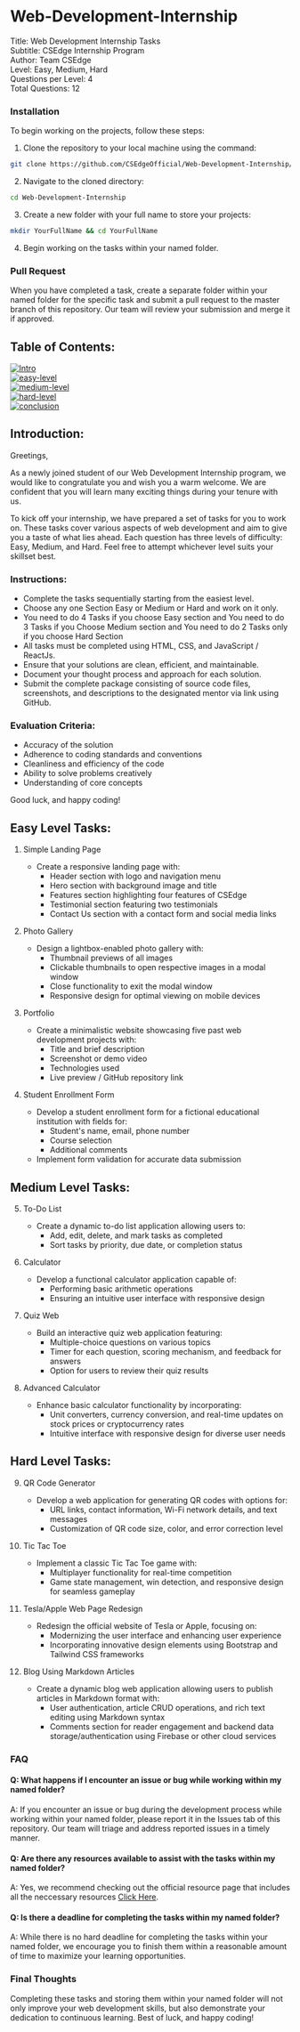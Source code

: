 # Web-Development-Internship

Title: Web Development Internship Tasks <br>
Subtitle: CSEdge Internship Program <br>
Author: Team CSEdge <br>
Level: Easy, Medium, Hard <br>
Questions per Level: 4 <br>
Total Questions: 12 <br>

 ### Installation

To begin working on the projects, follow these steps:

1. Clone the repository to your local machine using the command:
```bash
git clone https://github.com/CSEdgeOfficial/Web-Development-Internship/
```
2. Navigate to the cloned directory:
```bash
cd Web-Development-Internship
```
3. Create a new folder with your full name to store your projects:
```bash
mkdir YourFullName && cd YourFullName
```
4. Begin working on the tasks within your named folder.

### Pull Request

When you have completed a task, create a separate folder within your named folder for the specific task and submit a pull request to the master branch of this repository. Our team will review your submission and merge it if approved.


Table of Contents:
------------------

<a href="#introduction"><img alt="Intro" src="https://img.shields.io/badge/Introduction%20-%23E34F26.svg?&style=for-the-badge"/></a> <br>
<a href="#easy-level"><img alt="easy-level" src="https://img.shields.io/badge/Easy Level%20-%23E34F26.svg?&style=for-the-badge"/></a> <br>
<a href="#medium-level"><img alt="medium-level" src="https://img.shields.io/badge/Medium Level%20-%23E34F26.svg?&style=for-the-badge"/></a> <br>
<a href="#hard-level"><img alt="hard-level" src="https://img.shields.io/badge/Hard Level%20-%23E34F26.svg?&style=for-the-badge"/></a> <br>
<a href="#conclusion"><img alt="conclusion" src="https://img.shields.io/badge/Conclusion%20-%23E34F26.svg?&style=for-the-badge"/></a> <br>

<a id="introduction"></a>

Introduction:
------------

Greetings,

As a newly joined student of our Web Development Internship program, we would like to congratulate you and wish you a warm welcome. We are confident that you will learn many exciting things during your tenure with us.

To kick off your internship, we have prepared a set of tasks for you to work on. These tasks cover various aspects of web development and aim to give you a taste of what lies ahead. Each question has three levels of difficulty: Easy, Medium, and Hard. Feel free to attempt whichever level suits your skillset best.

### Instructions:

* Complete the tasks sequentially starting from the easiest level.
* Choose any one Section Easy or Medium or Hard and work on it only.
* You need to do 4 Tasks if you choose Easy section and You need to do 3 Tasks if you Choose Medium section and You need to do 2 Tasks only if you choose Hard Section
* All tasks must be completed using HTML, CSS, and JavaScript / ReactJs.
* Ensure that your solutions are clean, efficient, and maintainable.
* Document your thought process and approach for each solution.
* Submit the complete package consisting of source code files, screenshots, and descriptions to the designated mentor via link using GitHub.

### Evaluation Criteria:

* Accuracy of the solution
* Adherence to coding standards and conventions
* Cleanliness and efficiency of the code
* Ability to solve problems creatively
* Understanding of core concepts

Good luck, and happy coding!

<a id="easy-level"></a>

Easy Level Tasks:
----------------

1. Simple Landing Page
   - Create a responsive landing page with:
     - Header section with logo and navigation menu
     - Hero section with background image and title
     - Features section highlighting four features of CSEdge
     - Testimonial section featuring two testimonials
     - Contact Us section with a contact form and social media links

2. Photo Gallery
   - Design a lightbox-enabled photo gallery with:
     - Thumbnail previews of all images
     - Clickable thumbnails to open respective images in a modal window
     - Close functionality to exit the modal window
     - Responsive design for optimal viewing on mobile devices

3. Portfolio
   - Create a minimalistic website showcasing five past web development projects with:
     - Title and brief description
     - Screenshot or demo video
     - Technologies used
     - Live preview / GitHub repository link

4. Student Enrollment Form
   - Develop a student enrollment form for a fictional educational institution with fields for:
     - Student's name, email, phone number
     - Course selection
     - Additional comments
   - Implement form validation for accurate data submission

<a id="medium-level"></a>

Medium Level Tasks:
-------------------

5. To-Do List
   - Create a dynamic to-do list application allowing users to:
     - Add, edit, delete, and mark tasks as completed
     - Sort tasks by priority, due date, or completion status

6. Calculator
   - Develop a functional calculator application capable of:
     - Performing basic arithmetic operations
     - Ensuring an intuitive user interface with responsive design

7. Quiz Web
   - Build an interactive quiz web application featuring:
     - Multiple-choice questions on various topics
     - Timer for each question, scoring mechanism, and feedback for answers
     - Option for users to review their quiz results

8. Advanced Calculator
   - Enhance basic calculator functionality by incorporating:
     - Unit converters, currency conversion, and real-time updates on stock prices or cryptocurrency rates
     - Intuitive interface with responsive design for diverse user needs

<a id="hard-level"></a>

Hard Level Tasks:
-----------------

9. QR Code Generator
   - Develop a web application for generating QR codes with options for:
     - URL links, contact information, Wi-Fi network details, and text messages
     - Customization of QR code size, color, and error correction level

10. Tic Tac Toe
    - Implement a classic Tic Tac Toe game with:
      - Multiplayer functionality for real-time competition
      - Game state management, win detection, and responsive design for seamless gameplay

11. Tesla/Apple Web Page Redesign
    - Redesign the official website of Tesla or Apple, focusing on:
      - Modernizing the user interface and enhancing user experience
      - Incorporating innovative design elements using Bootstrap and Tailwind CSS frameworks

12. Blog Using Markdown Articles
    - Create a dynamic blog web application allowing users to publish articles in Markdown format with:
      - User authentication, article CRUD operations, and rich text editing using Markdown syntax
      - Comments section for reader engagement and backend data storage/authentication using Firebase or other cloud services

<a id="conclusion"></a>

### FAQ

#### Q: What happens if I encounter an issue or bug while working within my named folder?

A: If you encounter an issue or bug during the development process while working within your named folder, please report it in the Issues tab of this repository. Our team will triage and address reported issues in a timely manner.

#### Q: Are there any resources available to assist with the tasks within my named folder?

A: Yes, we recommend checking out the official resource page that includes all the neccessary resources [Click Here](https://csedge.courses/Resources.html).

#### Q: Is there a deadline for completing the tasks within my named folder?

A: While there is no hard deadline for completing the tasks within your named folder, we encourage you to finish them within a reasonable amount of time to maximize your learning opportunities.

### Final Thoughts

Completing these tasks and storing them within your named folder will not only improve your web development skills, but also demonstrate your dedication to continuous learning. Best of luck, and happy coding!
